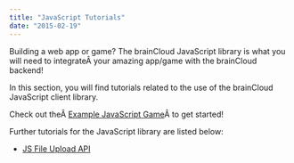 ```yaml
---
title: "JavaScript Tutorials"
date: "2015-02-19"
---
```


Building a web app or game? The brainCloud JavaScript library is what you will need to integrateÂ your amazing app/game with the brainCloud backend!

In this section, you will find tutorials related to the use of the brainCloud JavaScript client library.

Check out theÂ [Example JavaScript Game](/learn/sdk-tutorials/javascript-tutorials/javascript-example-game/ "Javascript Example Game")Â to get started!

Further tutorials for the JavaScript library are listed below:

- [JS File Upload API](/learn/sdk-tutorials/javascript-tutorials/js-file-upload/)

<DocCardList />